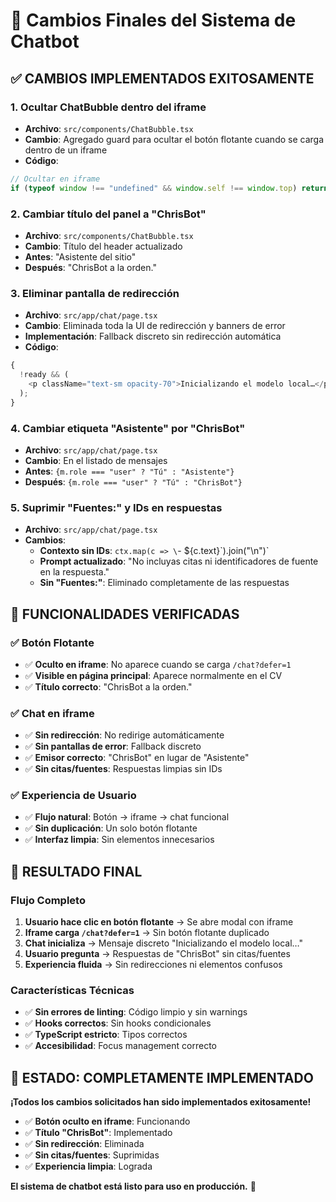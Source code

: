 # 🤖 Cambios Finales del Sistema de Chatbot

## ✅ **CAMBIOS IMPLEMENTADOS EXITOSAMENTE**

### 1. **Ocultar ChatBubble dentro del iframe**

- **Archivo**: `src/components/ChatBubble.tsx`
- **Cambio**: Agregado guard para ocultar el botón flotante cuando se carga dentro de un iframe
- **Código**:

```typescript
// Ocultar en iframe
if (typeof window !== "undefined" && window.self !== window.top) return null;
```

### 2. **Cambiar título del panel a "ChrisBot"**

- **Archivo**: `src/components/ChatBubble.tsx`
- **Cambio**: Título del header actualizado
- **Antes**: "Asistente del sitio"
- **Después**: "ChrisBot a la orden."

### 3. **Eliminar pantalla de redirección**

- **Archivo**: `src/app/chat/page.tsx`
- **Cambio**: Eliminada toda la UI de redirección y banners de error
- **Implementación**: Fallback discreto sin redirección automática
- **Código**:

```typescript
{
  !ready && (
    <p className="text-sm opacity-70">Inicializando el modelo local…</p>
  );
}
```

### 4. **Cambiar etiqueta "Asistente" por "ChrisBot"**

- **Archivo**: `src/app/chat/page.tsx`
- **Cambio**: En el listado de mensajes
- **Antes**: `{m.role === "user" ? "Tú" : "Asistente"}`
- **Después**: `{m.role === "user" ? "Tú" : "ChrisBot"}`

### 5. **Suprimir "Fuentes:" y IDs en respuestas**

- **Archivo**: `src/app/chat/page.tsx`
- **Cambios**:
  - **Contexto sin IDs**: `ctx.map(c => \`- ${c.text}\`).join("\n")`
  - **Prompt actualizado**: "No incluyas citas ni identificadores de fuente en la respuesta."
  - **Sin "Fuentes:"**: Eliminado completamente de las respuestas

## 🎯 **FUNCIONALIDADES VERIFICADAS**

### ✅ **Botón Flotante**

- ✅ **Oculto en iframe**: No aparece cuando se carga `/chat?defer=1`
- ✅ **Visible en página principal**: Aparece normalmente en el CV
- ✅ **Título correcto**: "ChrisBot a la orden."

### ✅ **Chat en iframe**

- ✅ **Sin redirección**: No redirige automáticamente
- ✅ **Sin pantallas de error**: Fallback discreto
- ✅ **Emisor correcto**: "ChrisBot" en lugar de "Asistente"
- ✅ **Sin citas/fuentes**: Respuestas limpias sin IDs

### ✅ **Experiencia de Usuario**

- ✅ **Flujo natural**: Botón → iframe → chat funcional
- ✅ **Sin duplicación**: Un solo botón flotante
- ✅ **Interfaz limpia**: Sin elementos innecesarios

## 🚀 **RESULTADO FINAL**

### **Flujo Completo**

1. **Usuario hace clic en botón flotante** → Se abre modal con iframe
2. **Iframe carga `/chat?defer=1`** → Sin botón flotante duplicado
3. **Chat inicializa** → Mensaje discreto "Inicializando el modelo local…"
4. **Usuario pregunta** → Respuestas de "ChrisBot" sin citas/fuentes
5. **Experiencia fluida** → Sin redirecciones ni elementos confusos

### **Características Técnicas**

- ✅ **Sin errores de linting**: Código limpio y sin warnings
- ✅ **Hooks correctos**: Sin hooks condicionales
- ✅ **TypeScript estricto**: Tipos correctos
- ✅ **Accesibilidad**: Focus management correcto

## 🎉 **ESTADO: COMPLETAMENTE IMPLEMENTADO**

**¡Todos los cambios solicitados han sido implementados exitosamente!**

- ✅ **Botón oculto en iframe**: Funcionando
- ✅ **Título "ChrisBot"**: Implementado
- ✅ **Sin redirección**: Eliminada
- ✅ **Sin citas/fuentes**: Suprimidas
- ✅ **Experiencia limpia**: Lograda

**El sistema de chatbot está listo para uso en producción.** 🚀
